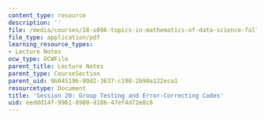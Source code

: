 ```yaml
---
content_type: resource
description: ''
file: /media/courses/18-s096-topics-in-mathematics-of-data-science-fall-2015/eeddd14f99618988d18b47ef4d72e8c6_MIT18_S096F15_Ses20.pdf
file_type: application/pdf
learning_resource_types:
- Lecture Notes
ocw_type: OCWFile
parent_title: Lecture Notes
parent_type: CourseSection
parent_uid: 9b04519b-00d2-3637-c198-2b90a122eca1
resourcetype: Document
title: 'Session 20: Group Testing and Error-Correcting Codes'
uid: eeddd14f-9961-8988-d18b-47ef4d72e8c6
---
```

